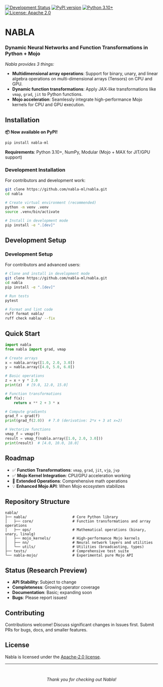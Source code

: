 [![Development Status](https://img.shields.io/badge/status-pre--alpha-red)](https://github.com/nabla-ml/nabla)
[![PyPI version](https://badge.fury.io/py/nabla-ml.svg)](https://pypi.org/project/nabla-ml/)
[![Python 3.10+](https://img.shields.io/badge/python-3.10+-blue.svg)](https://www.python.org/downloads/)
[![License: Apache 2.0](https://img.shields.io/badge/license-Apache%202.0-blue.svg)](https://www.apache.org/licenses/LICENSE-2.0)


# NABLA

### Dynamic Neural Networks and Function Transformations in Python + Mojo

*Nabla provides 3 things:*

- **Multidimensional array operations**: Support for binary, unary, and linear algebra operations on multi-dimensional arrays (Tensors) on CPU and GPU.
- **Dynamic function transformations**: Apply JAX-like transformations like `vmap`, `grad`, `jit` to Python functions.
- **Mojo acceleration**: Seamlessly integrate high-performance Mojo kernels for CPU and GPU execution.


## Installation

**📦 Now available on PyPI!**

```bash
pip install nabla-ml
```

**Requirements**: Python 3.10+, NumPy, Modular (Mojo + MAX for JIT/GPU support)

### Development Installation

For contributors and development work:

```bash
git clone https://github.com/nabla-ml/nabla.git
cd nabla

# Create virtual environment (recommended)
python -m venv .venv
source .venv/bin/activate

# Install in development mode
pip install -e ".[dev]"
```

## Development Setup

### Development Setup

For contributors and advanced users:

```bash
# Clone and install in development mode
git clone https://github.com/nabla-ml/nabla.git
cd nabla
pip install -e ".[dev]"

# Run tests
pytest

# Format and lint code
ruff format nabla/
ruff check nabla/ --fix
```

## Quick Start

```python
import nabla
from nabla import grad, vmap

# Create arrays
x = nabla.array([1.0, 2.0, 3.0])
y = nabla.array([4.0, 5.0, 6.0])

# Basic operations
z = x + y * 2.0
print(z)  # [9.0, 12.0, 15.0]

# Function transformations
def f(x):
    return x ** 2 + 3 * x

# Compute gradients
grad_f = grad(f)
print(grad_f(2.0))  # 7.0 (derivative: 2*x + 3 at x=2)

# Vectorize functions
vmap_f = vmap(f)
result = vmap_f(nabla.array([1.0, 2.0, 3.0]))
print(result)  # [4.0, 10.0, 18.0]
```

## Roadmap

- ✅ **Function Transformations**: `vmap`, `grad`, `jit`, `vjp`, `jvp`
- ✅ **Mojo Kernel Integration**: CPU/GPU acceleration working
- 👷 **Extended Operations**: Comprehensive math operations
- 💡 **Enhanced Mojo API**: When Mojo ecosystem stabilizes

## Repository Structure

```
nabla/
├── nabla/                     # Core Python library
│   ├── core/                  # Function transformations and array operations
│   ├── ops/                   # Mathematical operations (binary, unary, linalg)
│   ├── mojo_kernels/          # High-performance Mojo kernels
│   ├── nn/                    # Neural network layers and utilities
│   └── utils/                 # Utilities (broadcasting, types)
├── tests/                     # Comprehensive test suite
└── nabla-mojo/                # Experimental pure Mojo API
```

## Status (Research Preview)

- **API Stability**: Subject to change
- **Completeness**: Growing operator coverage  
- **Documentation**: Basic; expanding soon
- **Bugs**: Please report issues!

## Contributing

Contributions welcome! Discuss significant changes in Issues first. Submit PRs for bugs, docs, and smaller features.

## License

Nabla is licensed under the [Apache-2.0 license](https://github.com/nabla-ml/nabla/blob/main/LICENSE).

---

<p align="center" style="margin-top: 3em; margin-bottom: 2em;"><em>Thank you for checking out Nabla!</em></p>

